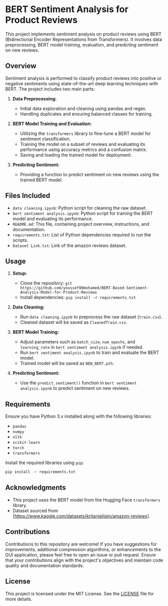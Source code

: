 # BERT Sentiment Analysis for Product Reviews

This project implements sentiment analysis on product reviews using BERT (Bidirectional Encoder Representations from Transformers). It involves data preprocessing, BERT model training, evaluation, and predicting sentiment on new reviews.

## Overview

Sentiment analysis is performed to classify product reviews into positive or negative sentiments using state-of-the-art deep learning techniques with BERT. The project includes two main parts:

1. **Data Preprocessing:**
   - Initial data exploration and cleaning using pandas and regex.
   - Handling duplicates and ensuring balanced classes for training.

2. **BERT Model Training and Evaluation:**
   - Utilizing the `transformers` library to fine-tune a BERT model for sentiment classification.
   - Training the model on a subset of reviews and evaluating its performance using accuracy metrics and a confusion matrix.
   - Saving and loading the trained model for deployment.

3. **Predicting Sentiment:**
   - Providing a function to predict sentiment on new reviews using the trained BERT model.

## Files Included

- `data cleaning.ipynb`: Python script for cleaning the raw dataset.
- `bert sentiment analysis.ipynb`: Python script for training the BERT model and evaluating its performance.
- `README.md`: This file, containing project overview, instructions, and documentation.
- `requirements.txt`: List of Python dependencies required to run the scripts.
- `Dataset Link.txt`: Link of the amazon reviews dataset.

## Usage

1. **Setup:**
   - Clone the repository: `git https://github.com/youssef00mohamed/BERT-Based-Sentiment-Analysis-Model-for-Product-Reviews`
   - Install dependencies: `pip install -r requirements.txt`

2. **Data Cleaning:**
   - Run `data cleaning.ipynb` to preprocess the raw dataset (`train.csv`).
   - Cleaned dataset will be saved as `CleanedTrain.csv`.

3. **BERT Model Training:**
   - Adjust parameters such as `batch_size`, `num_epochs`, and `learning_rate` in `bert sentiment analysis.ipynb` if needed.
   - Run `bert sentiment analysis.ipynb` to train and evaluate the BERT model.
   - Trained model will be saved as `NEW_BERT.pth`.

4. **Predicting Sentiment:**
   - Use the `predict_sentiment()` function in `bert sentiment analysis.ipynb` to predict sentiment on new reviews.

## Requirements

Ensure you have Python 3.x installed along with the following libraries:

- `pandas`
- `numpy`
- `nltk`
- `scikit-learn`
- `torch`
- `transformers`

Install the required libraries using `pip`:

```bash
pip install -r requirements.txt
```

## Acknowledgments

  - This project uses the BERT model from the Hugging Face `transformers` library.
  - Dataset sourced from [https://www.kaggle.com/datasets/kritanjalijain/amazon-reviews].

## Contributions

Contributions to this repository are welcome! If you have suggestions for improvements, additional compression algorithms, or enhancements to the GUI application, please feel free to open an issue or pull request. Ensure that your contributions align with the project's objectives and maintain code quality and documentation standards.

## License

This project is licensed under the MIT License. See the [LICENSE](LICENSE) file for more details.
